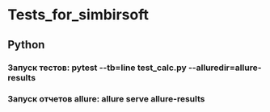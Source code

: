 # Tests_for_simbirsoft

## Python

### Запуск тестов: pytest --tb=line test_calc.py --alluredir=allure-results

### Запуск отчетов allure: allure serve allure-results

